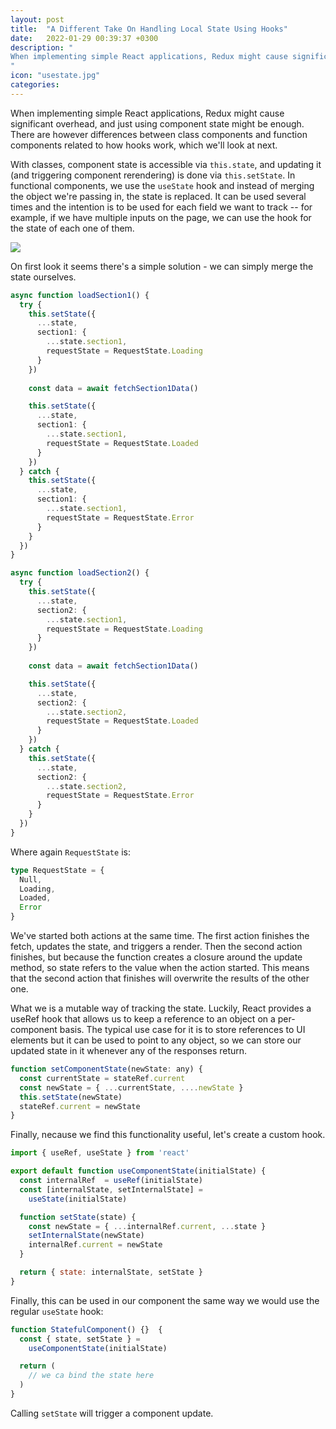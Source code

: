 ```yaml
---
layout: post
title:  "A Different Take On Handling Local State Using Hooks"
date:   2022-01-29 00:39:37 +0300
description: "
When implementing simple React applications, Redux might cause significant overhead, and just using component state might be enough. There are however differences between class components and function components related to how hooks work, which we'll look at next. With classes, component state is accessible via this.state, and updating it (and triggering component rerendering) is done via this.setState. In functional components, we use the <i>useState</i> hook and instead of merging the object we're passing in, the state is replaced.
"
icon: "usestate.jpg"
categories:
---
```

When implementing simple React applications, Redux might cause significant overhead, and just using component state might be enough. There are however differences between class components and function components related to how hooks work, which we'll look at next.

With classes, component state is accessible via `this.state`, and updating it (and triggering component rerendering) is done via `this.setState`. In functional components, we use the `useState` hook and instead of merging the object we're passing in, the state is replaced. It can be used several times and the intention is to be used for each field we want to track -- for example, if we have multiple inputs on the page, we can use the hook for the state of each one of them.

<img src="img.png" class="img" />
 
On first look it seems there's a simple solution - we can simply merge the state ourselves.

```typescript
async function loadSection1() {
  try {
    this.setState({
      ...state,
      section1: {
        ...state.section1,
        requestState = RequestState.Loading
      }
    })
    
    const data = await fetchSection1Data()

    this.setState({
      ...state,
      section1: {
        ...state.section1,
        requestState = RequestState.Loaded
      }
    })
  } catch {
    this.setState({
      ...state,
      section1: {
        ...state.section1,
        requestState = RequestState.Error      
      }
    }
  }) 
}

async function loadSection2() {
  try {
    this.setState({
      ...state,
      section2: {
        ...state.section1,
        requestState = RequestState.Loading
      }
    })
    
    const data = await fetchSection1Data()

    this.setState({
      ...state,
      section2: {
        ...state.section2,
        requestState = RequestState.Loaded
      }
    })
  } catch {
    this.setState({
      ...state,
      section2: {
        ...state.section2,
        requestState = RequestState.Error      
      }
    }
  })
}
```

Where again `RequestState` is:

```typescript
type RequestState = {
  Null,
  Loading,
  Loaded,
  Error
}
```

We've started both actions at the same time. The first action finishes the fetch, updates the state, and triggers a render. Then the second action finishes, but because the function creates a closure around the update method, so state refers to the value when the action started. This means that the second action that finishes will overwrite the results of the other one.

What we is a mutable way of tracking the state. Luckily, React provides a useRef hook that allows us to keep a reference to an object on a per-component basis. The typical use case for it is to store references to UI elements but it can be used to point to any object, so we can store our updated state in it whenever any of the responses return.

```javascript
function setComponentState(newState: any) {
  const currentState = stateRef.current
  const newState = { ...currentState, ....newState }
  this.setState(newState)
  stateRef.current = newState
}
```

Finally, necause we find this functionality useful, let's create a custom hook.

```javascript
import { useRef, useState } from 'react'

export default function useComponentState(initialState) {
  const internalRef  = useRef(initialState)
  const [internalState, setInternalState] = 
    useState(initialState)

  function setState(state) {
    const newState = { ...internalRef.current, ...state }
    setInternalState(newState)
    internalRef.current = newState
  }

  return { state: internalState, setState }
}
```

Finally, this can be used in our component the same way we would use the regular `useState` hook:

```typescript
function StatefulComponent() {}  {
  const { state, setState } = 
    useComponentState(initialState)

  return (
    // we ca bind the state here
  )  
}
```

Calling `setState` will trigger a component update.
